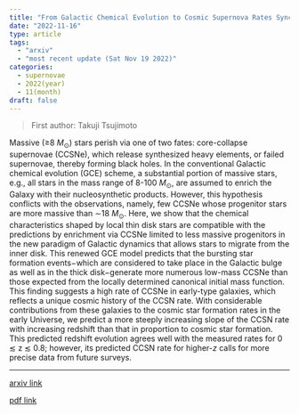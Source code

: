 ```yaml
---
title: "From Galactic Chemical Evolution to Cosmic Supernova Rates Synchronized with Core-Collapse Supernovae Limited to the Narrow Progenitor Mass Range"
date: "2022-11-16"
type: article
tags:
  - "arxiv"
  - "most recent update (Sat Nov 19 2022)"
categories:
  - supernovae
  - 2022(year)
  - 11(month)
draft: false
---
```


> First author: Takuji Tsujimoto

 Massive ($\geq$8 $M_\odot$) stars perish via one of two fates: core-collapse
supernovae (CCSNe), which release synthesized heavy elements, or failed
supernovae, thereby forming black holes. In the conventional Galactic chemical
evolution (GCE) scheme, a substantial portion of massive stars, e.g., all stars
in the mass range of 8-100 $M_{\odot},$ are assumed to enrich the Galaxy with
their nucleosynthetic products. However, this hypothesis conflicts with the
observations, namely, few CCSNe whose progenitor stars are more massive than
$\sim$18 $M_{\odot}.$ Here, we show that the chemical characteristics shaped by
local thin disk stars are compatible with the predictions by enrichment via
CCSNe limited to less massive progenitors in the new paradigm of Galactic
dynamics that allows stars to migrate from the inner disk. This renewed GCE
model predicts that the bursting star formation events$-$which are considered
to take place in the Galactic bulge as well as in the thick disk$-$generate
more numerous low-mass CCSNe than those expected from the locally determined
canonical initial mass function. This finding suggests a high rate of CCSNe in
early-type galaxies, which reflects a unique cosmic history of the CCSN rate.
With considerable contributions from these galaxies to the cosmic star
formation rates in the early Universe, we predict a more steeply increasing
slope of the CCSN rate with increasing redshift than that in proportion to
cosmic star formation. This predicted redshift evolution agrees well with the
measured rates for 0 $\lesssim$ z $\lesssim$ 0.8; however, its predicted CCSN
rate for higher-$z$ calls for more precise data from future surveys.

---
[arxiv link](http://arxiv.org/abs/2211.09160v1)

[pdf link](http://arxiv.org/pdf/2211.09160v1)